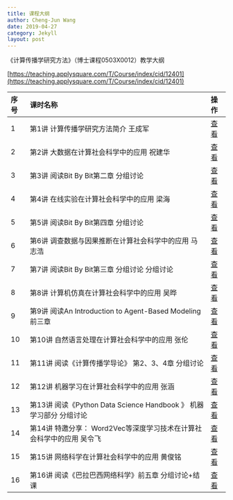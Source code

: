 ```yaml
---
title: 课程大纲
author: Cheng-Jun Wang
date: 2019-04-27
category: Jekyll
layout: post
---
```


《计算传播学研究方法》（博士课程0503X0012）教学大纲

[https://teaching.applysquare.com/T/Course/index/cid/12401](https://teaching.applysquare.com/T/Course/index/cid/12401)


| 序号 | 课时名称                                                     | 操作                        |
| :--- | :----------------------------------------------------------- | :-------------------------- |
| 1    | 第1讲 计算传播学研究方法简介 王成军                          | [查看](javascript:void(0);) |
| 2    | 第2讲 大数据在计算社会科学中的应用 祝建华                    | [查看](javascript:void(0);) |
| 3    | 第3讲 阅读Bit By Bit第二章 分组讨论                          | [查看](javascript:void(0);) |
| 4    | 第4讲 在线实验在计算社会科学中的应用 梁海                    | [查看](javascript:void(0);) |
| 5    | 第5讲 阅读Bit By Bit第四章 分组讨论                          | [查看](javascript:void(0);) |
| 6    | 第6讲 调查数据与因果推断在计算社会科学中的应用 马志浩        | [查看](javascript:void(0);) |
| 7    | 第7讲 阅读Bit By Bit第三章 分组讨论 分组讨论                 | [查看](javascript:void(0);) |
| 8    | 第8讲 计算机仿真在计算社会科学中的应用 吴晔                  | [查看](javascript:void(0);) |
| 9    | 第9讲 阅读An Introduction to Agent-Based Modeling 前三章     | [查看](javascript:void(0);) |
| 10   | 第10讲 自然语言处理在计算社会科学中的应用 张伦               | [查看](javascript:void(0);) |
| 11   | 第11讲 阅读《计算传播学导论》 第2、3、4章 分组讨论           | [查看](javascript:void(0);) |
| 12   | 第12讲 机器学习在计算社会科学中的应用 张涵                   | [查看](javascript:void(0);) |
| 13   | 第13讲 阅读《Python Data Science Handbook 》 机器学习部分 分组讨论 | [查看](javascript:void(0);) |
| 14   | 第14讲 特邀分享： Word2Vec等深度学习技术在计算社会科学中的应用 吴令飞 | [查看](javascript:void(0);) |
| 15   | 第15讲 网络科学在计算社会科学中的应用 黄俊铭                 | [查看](javascript:void(0);) |
| 16   | 第16讲 阅读《巴拉巴西网络科学》前五章 分组讨论+结课          | [查看](javascript:void(0);) |




